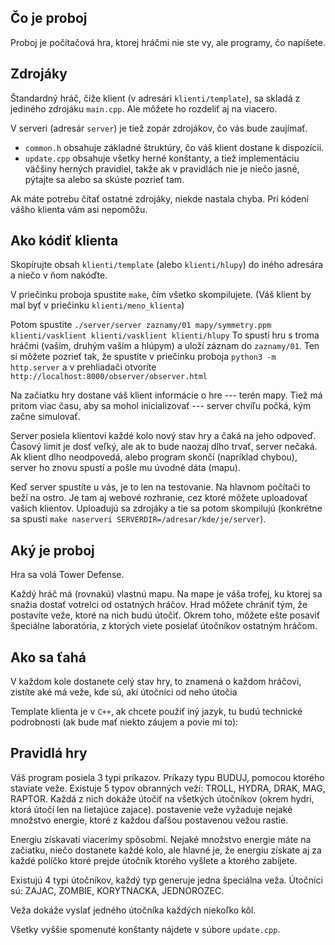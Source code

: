 
Čo je proboj
------------

Proboj je počítačová hra, ktorej hráčmi nie ste vy, ale programy, čo napíšete.


Zdrojáky
--------

Štandardný hráč, čiže klient (v adresári `klienti/template`), sa skladá z jediného
zdrojáku `main.cpp`. Ale môžete ho rozdeliť aj na viacero.

V serveri (adresár `server`) je tiež zopár zdrojákov, čo vás bude zaujímať.

- `common.h` obsahuje základné štruktúry, čo váš klient dostane k dispozícii.
- `update.cpp` obsahuje všetky herné konštanty, a tiež
  implementáciu väčšiny herných pravidiel, takže ak v pravidlách nie je niečo
  jasné, pýtajte sa alebo sa skúste pozrieť tam.

Ak máte potrebu čítať ostatné zdrojáky, niekde nastala chyba. 
Pri kódení vášho klienta vám asi nepomôžu.

Ako kódiť klienta
-----------------

Skopírujte obsah `klienti/template` (alebo `klienti/hlupy`) do iného adresára a 
niečo v ňom nakóďte.

V priečinku proboja spustite `make`, čím všetko skompilujete. (Váš klient by 
mal byť v priečinku `klienti/meno_klienta`)

Potom spustite `./server/server zaznamy/01 mapy/symmetry.ppm klienti/vasklient klienti/vasklient klienti/hlupy` To spustí hru s troma hráčmi (vaším, druhým
vaším a hlúpym) a uloží záznam do `zaznamy/01`. Ten si môžete pozrieť tak,
že spustíte v priečinku proboja `python3 -m http.server` a v prehliadači 
otvoríte `http://localhost:8000/observer/observer.html`

Na začiatku hry dostane váš klient informácie o hre --- terén mapy.
Tiež má pritom viac času, aby sa mohol inicializovať --- server chvíľu počká, 
kým začne simulovať.

Server posiela klientovi každé kolo nový stav hry a čaká na jeho odpoveď. Časový
limit je dosť veľký, ale ak to bude naozaj dlho trvať, server nečaká. Ak klient
dlho neodpovedá, alebo program skončí (napríklad chybou), server ho znovu spustí
a pošle mu úvodné dáta (mapu).

Keď server spustíte u vás, je to len na testovanie. Na hlavnom počítači to beží na
ostro. Je tam aj webové rozhranie, cez ktoré môžete uploadovať vašich klientov.
Uploadujú sa zdrojáky a tie sa potom skompilujú (konkrétne sa spustí `make
naserveri SERVERDIR=/adresar/kde/je/server`).


Aký je proboj
-------------

Hra sa volá Tower Defense.

Každý hráč má (rovnakú) vlastnú mapu. 
Na mape je váša trofej, ku ktorej sa snažia dostať votrelci od ostatných hráčov.
Hrad môžete chrániť tým, že postavíte veže, ktoré na nich budú útočiť. Okrem toho, môžete 
ešte posaviť špeciálne laboratória, z ktorých viete posielať útočníkov ostatným hráčom.


Ako sa ťahá
-----------

V každom kole dostanete celý stav hry, to znamená o každom hráčovi, zistíte aké má 
veže, kde sú, akí útočníci od neho útočia

Template klienta je v `C++`, ak chcete použiť iný jazyk, tu budú technické 
podrobnosti (ak bude mať niekto záujem a povie mi to):

Pravidlá hry
------------

Váš program posiela 3 typi príkazov. Príkazy typu BUDUJ, pomocou ktorého staviate veže.
Existuje 5 typov obranných veží: TROLL, HYDRA, DRAK, MAG, RAPTOR. Každá z nich dokáže 
útočiť na všetkých útočníkov (okrem hydri, ktorá útočí len na lietajúce zajace).
postavenie veže vyžaduje nejaké množstvo energie, ktoré z každou ďaľšou postavenou vežou rastie.

Energiu získavati viacerímy spôsobmi. Nejaké množstvo energie máte na začiatku, niečo dostanete každé kolo,
ale hlavné je, že energiu získate aj za každé políčko ktoré prejde útočník ktorého vyšlete a ktorého zabijete.

Existujú 4 typi útočníkov, každý typ generuje jedna špeciálna veža. Útočníci sú: ZAJAC, ZOMBIE, KORYTNACKA, JEDNOROZEC.

Veža dokáže vyslať jedného útočníka každých niekoľko kôl.

Všetky vyššie spomenuté konštanty nájdete v súbore `update.cpp`.
